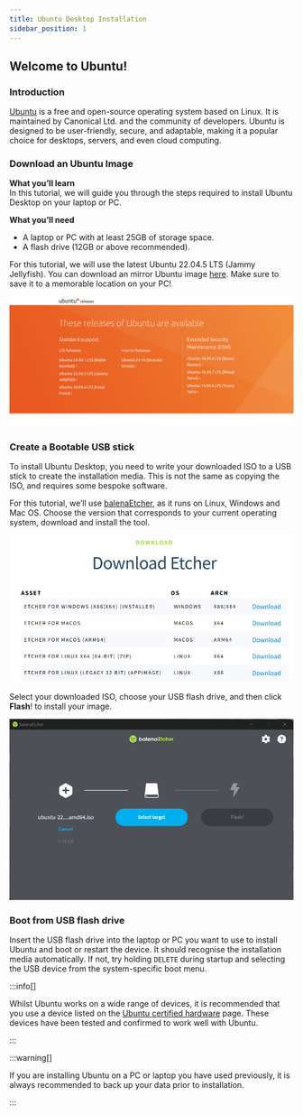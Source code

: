 ```yaml
---
title: Ubuntu Desktop Installation
sidebar_position: 1
---
```


## Welcome to Ubuntu!
### Introduction
[Ubuntu](https://www.youtube.com/watch?v=q5yM4ZYwB_s) is a free and open-source operating system based on Linux. It is maintained by Canonical Ltd. and the community of developers. Ubuntu is designed to be user-friendly, secure, and adaptable, making it a popular choice for desktops, servers, and even cloud computing.

### Download an Ubuntu Image
**What you’ll learn**   
In this tutorial, we will guide you through the steps required to install Ubuntu Desktop on your laptop or PC.

**What you’ll need**
- A laptop or PC with at least 25GB of storage space.
- A flash drive (12GB or above recommended).

For this tutorial, we will use the latest Ubuntu 22.04.5 LTS (Jammy Jellyfish). You can download an mirror Ubuntu image [here](https://mirror.twds.com.tw/ubuntu-releases/). Make sure to save it to a memorable location on your PC! 

![website](/img/website1.png)

### Create a Bootable USB stick
To install Ubuntu Desktop, you need to write your downloaded ISO to a USB stick to create the installation media. This is not the same as copying the ISO, and requires some bespoke software.  

For this tutorial, we’ll use [balenaEtcher](https://etcher.balena.io/#download-etcher), as it runs on Linux, Windows and Mac OS. Choose the version that corresponds to your current operating system, download and install the tool.

![website](/img/website2.png)

Select your downloaded ISO, choose your USB flash drive, and then click **Flash**! to install your image.

![website](/img/website3.png)

### Boot from USB flash drive
Insert the USB flash drive into the laptop or PC you want to use to install Ubuntu and boot or restart the device. It should recognise the installation media automatically. If not, try holding `DELETE` during startup and selecting the USB device from the system-specific boot menu.

:::info[]

Whilst Ubuntu works on a wide range of devices, it is recommended that you use a device listed on the [Ubuntu certified hardware](https://ubuntu.com/certified?q=&category=Laptop&category=Desktop&limit=20) page. These devices have been tested and confirmed to work well with Ubuntu.

:::

:::warning[]

If you are installing Ubuntu on a PC or laptop you have used previously, it is always recommended to back up your data prior to installation.

:::